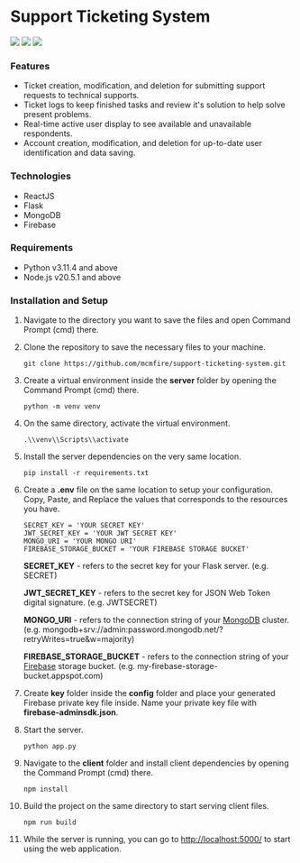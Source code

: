 # Support Ticketing System
![](https://img.shields.io/github/stars/mcmfire/support-ticketing-system) ![](https://img.shields.io/github/forks/mcmfire/support-ticketing-system) ![](https://img.shields.io/github/issues/mcmfire/support-ticketing-system)
### Features
- Ticket creation, modification, and deletion for submitting support requests to technical supports.
- Ticket logs to keep finished tasks and review it's solution to help solve present problems.
- Real-time active user display to see available and unavailable respondents.
- Account creation, modification, and deletion for up-to-date user identification and data saving.

### Technologies
- ReactJS
- Flask
- MongoDB
- Firebase

### Requirements
- Python v3.11.4 and above
- Node.js v20.5.1 and above

### Installation and Setup
1. Navigate to the directory you want to save the files and open Command Prompt (cmd) there.

2.  Clone the repository to save the necessary files to your machine.

    `git clone https://github.com/mcmfire/support-ticketing-system.git`

3. Create a virtual environment inside the **server** folder by opening the Command Prompt (cmd) there.

    `python -m venv venv`

4. On the same directory, activate the virtual environment.

    `.\\venv\\Scripts\\activate`

5. Install the server dependencies on the very same location.

    `pip install -r requirements.txt`

6. Create a **.env** file on the same location to setup your configuration. Copy, Paste, and Replace the values that corresponds to the resources you have.
    ```
    SECRET_KEY = 'YOUR SECRET KEY'
    JWT_SECRET_KEY = 'YOUR JWT SECRET KEY'
    MONGO_URI = 'YOUR MONGO URI'
    FIREBASE_STORAGE_BUCKET = 'YOUR FIREBASE STORAGE BUCKET'
    ```
    **SECRET_KEY** - refers to the secret key for your Flask server. (e.g. SECRET)

    **JWT_SECRET_KEY** - refers to the secret key for JSON Web Token digital signature. (e.g. JWTSECRET)

    **MONGO_URI** - refers to the connection string of your [MongoDB](https://cloud.mongodb.com/ "MongoDB") cluster. (e.g. mongodb+srv://admin:password.mongodb.net/?retryWrites=true&w=majority)

    **FIREBASE_STORAGE_BUCKET** - refers to the connection string of your [Firebase](https://console.firebase.google.com/ "Firebase") storage bucket. (e.g. my-firebase-storage-bucket.appspot.com)

7. Create **key** folder inside the **config** folder and place your generated Firebase private key file inside. Name your private key file with **firebase-adminsdk.json**.

8. Start the server.

    `python app.py`

9. Navigate to the **client** folder and install client dependencies by opening the Command Prompt (cmd) there.

    `npm install`

10. Build the project on the same directory to start serving client files.

    `npm run build`

11. While the server is running, you can go to [http://localhost:5000/](http://localhost:5000/ "http://localhost:5000/") to start using the web application.